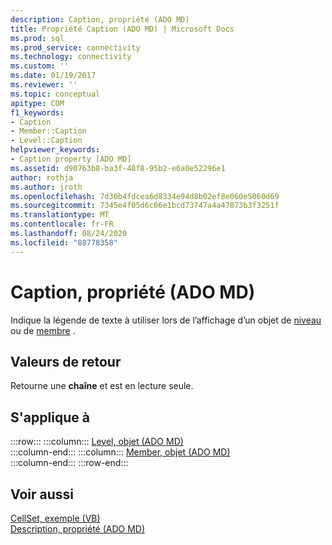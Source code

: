 ```yaml
---
description: Caption, propriété (ADO MD)
title: Propriété Caption (ADO MD) | Microsoft Docs
ms.prod: sql
ms.prod_service: connectivity
ms.technology: connectivity
ms.custom: ''
ms.date: 01/19/2017
ms.reviewer: ''
ms.topic: conceptual
apitype: COM
f1_keywords:
- Caption
- Member::Caption
- Level::Caption
helpviewer_keywords:
- Caption property [ADO MD]
ms.assetid: d90763b8-ba3f-48f8-95b2-e6a0e52296e1
author: rothja
ms.author: jroth
ms.openlocfilehash: 7d30b4fdcea6d8334e94d8b02ef8e060e5060d69
ms.sourcegitcommit: 7345e4f05d6c06e1bcd73747a4a47873b3f3251f
ms.translationtype: MT
ms.contentlocale: fr-FR
ms.lasthandoff: 08/24/2020
ms.locfileid: "88778358"
---
```

# <a name="caption-property-ado-md"></a>Caption, propriété (ADO MD)
Indique la légende de texte à utiliser lors de l’affichage d’un objet de [niveau](./level-object-ado-md.md) ou de [membre](./member-object-ado-md.md) .  
  
## <a name="return-values"></a>Valeurs de retour  
 Retourne une **chaîne** et est en lecture seule.  
  
## <a name="applies-to"></a>S'applique à  

:::row:::
    :::column:::
        [Level, objet (ADO MD)](./level-object-ado-md.md)  
    :::column-end:::
    :::column:::
        [Member, objet (ADO MD)](./member-object-ado-md.md)  
    :::column-end:::
:::row-end:::

## <a name="see-also"></a>Voir aussi  
 [CellSet, exemple (VB)](./cellset-example-vb.md)   
 [Description, propriété (ADO MD)](./description-property-ado-md.md)